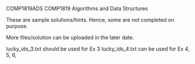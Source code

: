 COMP1819ADS COMP1819 Algorithms and Data Structures

These are sample solutions/hints. Hence, some are not completed on purpose.

More files/solution can be uploaded in the later date.

lucky_ids_3.txt should be used for Ex 3
lucky_ids_4.txt can be used for Ex 4, 5, 6, 
